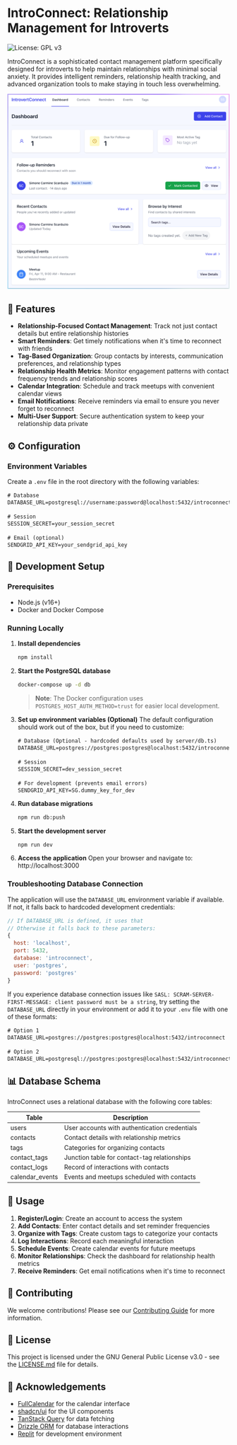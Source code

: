 # IntroConnect: Relationship Management for Introverts

![License: GPL v3](https://img.shields.io/badge/License-GPLv3-blue.svg)

IntroConnect is a sophisticated contact management platform specifically designed for introverts to help maintain relationships with minimal social anxiety. It provides intelligent reminders, relationship health tracking, and advanced organization tools to make staying in touch less overwhelming.

![IntroConnect Dashboard](attached_assets/introconnect.png)

## 🌟 Features

- **Relationship-Focused Contact Management**: Track not just contact details but entire relationship histories
- **Smart Reminders**: Get timely notifications when it's time to reconnect with friends
- **Tag-Based Organization**: Group contacts by interests, communication preferences, and relationship types
- **Relationship Health Metrics**: Monitor engagement patterns with contact frequency trends and relationship scores
- **Calendar Integration**: Schedule and track meetups with convenient calendar views
- **Email Notifications**: Receive reminders via email to ensure you never forget to reconnect
- **Multi-User Support**: Secure authentication system to keep your relationship data private

## ⚙️ Configuration

### Environment Variables

Create a `.env` file in the root directory with the following variables:

```
# Database
DATABASE_URL=postgresql://username:password@localhost:5432/introconnect

# Session
SESSION_SECRET=your_session_secret

# Email (optional)
SENDGRID_API_KEY=your_sendgrid_api_key
```

## 🚀 Development Setup

### Prerequisites
- Node.js (v16+)
- Docker and Docker Compose

### Running Locally

1. **Install dependencies**
   ```bash
   npm install
   ```

2. **Start the PostgreSQL database**
   ```bash
   docker-compose up -d db
   ```

   > **Note**: The Docker configuration uses `POSTGRES_HOST_AUTH_METHOD=trust` for easier local development.

3. **Set up environment variables (Optional)**
   The default configuration should work out of the box, but if you need to customize:
   ```
   # Database (Optional - hardcoded defaults used by server/db.ts)
   DATABASE_URL=postgres://postgres:postgres@localhost:5432/introconnect
   
   # Session
   SESSION_SECRET=dev_session_secret
   
   # For development (prevents email errors)
   SENDGRID_API_KEY=SG.dummy_key_for_dev
   ```

4. **Run database migrations**
   ```bash
   npm run db:push
   ```

5. **Start the development server**
   ```bash
   npm run dev
   ```

6. **Access the application**
   Open your browser and navigate to: http://localhost:3000

### Troubleshooting Database Connection
The application will use the `DATABASE_URL` environment variable if available. If not, it falls back to hardcoded development credentials:

```javascript
// If DATABASE_URL is defined, it uses that
// Otherwise it falls back to these parameters:
{
  host: 'localhost',
  port: 5432,
  database: 'introconnect',
  user: 'postgres',
  password: 'postgres'
}
```

If you experience database connection issues like `SASL: SCRAM-SERVER-FIRST-MESSAGE: client password must be a string`, try setting the `DATABASE_URL` directly in your environment or add it to your `.env` file with one of these formats:

```
# Option 1
DATABASE_URL=postgres://postgres:postgres@localhost:5432/introconnect

# Option 2
DATABASE_URL=postgresql://postgres:postgres@localhost:5432/introconnect
```

## 📊 Database Schema

IntroConnect uses a relational database with the following core tables:

| Table            | Description                                      |
|------------------|--------------------------------------------------|
| users            | User accounts with authentication credentials    |
| contacts         | Contact details with relationship metrics        |
| tags             | Categories for organizing contacts               |
| contact_tags     | Junction table for contact-tag relationships     |
| contact_logs     | Record of interactions with contacts             |
| calendar_events  | Events and meetups scheduled with contacts       |

## 📝 Usage

1. **Register/Login**: Create an account to access the system
2. **Add Contacts**: Enter contact details and set reminder frequencies
3. **Organize with Tags**: Create custom tags to categorize your contacts
4. **Log Interactions**: Record each meaningful interaction
5. **Schedule Events**: Create calendar events for future meetups
6. **Monitor Relationships**: Check the dashboard for relationship health metrics
7. **Receive Reminders**: Get email notifications when it's time to reconnect

## 🤝 Contributing

We welcome contributions! Please see our [Contributing Guide](CONTRIBUTING.md) for more information.

## 📄 License

This project is licensed under the GNU General Public License v3.0 - see the [LICENSE.md](LICENSE.md) file for details.

## 🙏 Acknowledgements

- [FullCalendar](https://fullcalendar.io/) for the calendar interface
- [shadcn/ui](https://ui.shadcn.com/) for the UI components
- [TanStack Query](https://tanstack.com/query/latest) for data fetching
- [Drizzle ORM](https://orm.drizzle.team/) for database interactions
- [Replit](https://replit.com/) for development environment